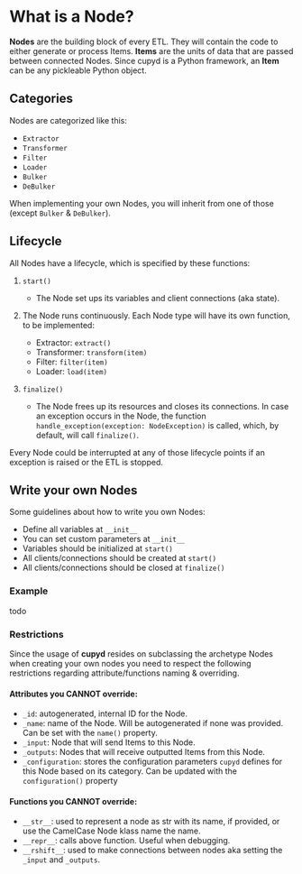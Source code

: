 # What is a Node?

**Nodes** are the building block of every ETL. They will contain the code to either generate
or process Items. **Items** are the units of data that are passed between connected Nodes. Since
cupyd is a Python framework, an **Item** can be any pickleable Python object.

## Categories

Nodes are categorized like this:

- `Extractor`
- `Transformer`
- `Filter`
- `Loader`
- `Bulker`
- `DeBulker`

When implementing your own Nodes, you will inherit from one of those (except `Bulker` & `DeBulker`).

## Lifecycle

All Nodes have a lifecycle, which is specified by these functions:

1. `start()`
    - The Node set ups its variables and client connections (aka state).

2. The Node runs continuously. Each Node type will have its own function, to be implemented:

    - Extractor: `extract()`
    - Transformer: `transform(item)`
    - Filter: `filter(item)`
    - Loader: `load(item)`

3. `finalize()`
    - The Node frees up its resources and closes its connections. In case an exception occurs in
      the Node, the function `handle_exception(exception: NodeException)` is called, which, by
      default, will call `finalize()`.

Every Node could be interrupted at any of those lifecycle points if an exception is raised or
the ETL is stopped.

## Write your own Nodes

Some guidelines about how to write you own Nodes:

- Define all variables at `__init__`
- You can set custom parameters at `__init__`
- Variables should be initialized at `start()`
- All clients/connections should be created at `start()`
- All clients/connections should be closed at `finalize()`

### Example

todo

### Restrictions

Since the usage of **cupyd** resides on subclassing the archetype Nodes when creating your own
nodes you need to respect the following restrictions regarding attribute/functions naming &
overriding.

#### Attributes you CANNOT override:

- `_id`: autogenerated, internal ID for the Node.
- `_name`: name of the Node. Will be autogenerated if none was provided. Can be set with the
  `name()` property.
- `_input`: Node that will send Items to this Node.
- `_outputs`: Nodes that will receive outputted Items from this Node.
- `_configuration`: stores the configuration parameters `cupyd` defines for this Node based on
  its category. Can be updated with the `configuration()` property

#### Functions you CANNOT override:

- `__str__`: used to represent a node as str with its name, if provided, or use the CamelCase Node
  klass name the name.
- `__repr__`: calls above function. Useful when debugging.
- `__rshift__`: used to make connections between nodes aka setting the `_input` and `_outputs`.
